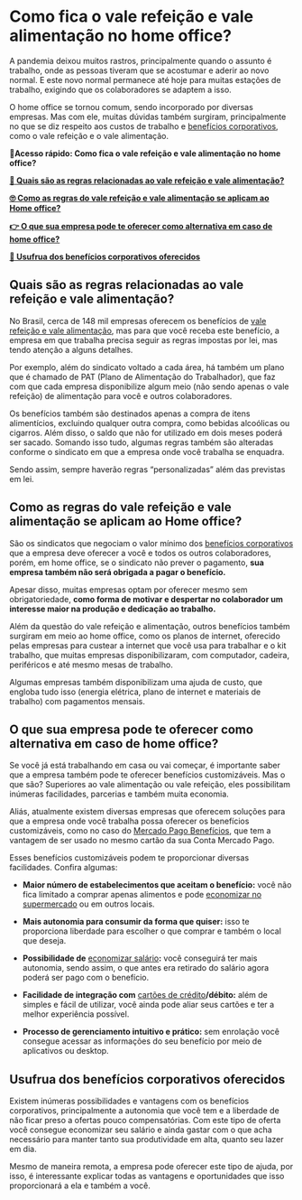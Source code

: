 # Como fica o vale refeição e vale alimentação no home office?

A pandemia deixou muitos rastros, principalmente quando o assunto é trabalho, onde as pessoas tiveram que se acostumar e aderir ao novo normal. E este novo normal permanece até hoje para muitas estações de trabalho, exigindo que os colaboradores se adaptem a isso.

O home office se tornou comum, sendo incorporado por diversas empresas. Mas com ele, muitas dúvidas também surgiram, principalmente no que se diz respeito aos custos de trabalho e [benefícios corporativos](https://meubolso.mercadopago.com.br/beneficios-corporativos-empresa-deve-oferecer), como o vale refeição e o vale alimentação.

**💙Acesso rápido: Como fica o vale refeição e vale alimentação no home office?**

**[🤔 Quais são as regras relacionadas ao vale refeição e vale alimentação?](#A)**

**[🙄 Como as regras do vale refeição e vale alimentação se aplicam ao Home office?](#B)**

**[👉 O que sua empresa pode te oferecer como alternativa em caso de home office?](#C)**

**[💙 Usufrua dos benefícios corporativos oferecidos](#D)**

[](#)
## **Quais são as regras relacionadas ao vale refeição e vale alimentação?**

No Brasil, cerca de 148 mil empresas oferecem os benefícios de [vale refeição e vale alimentação](https://meubolso.mercadopago.com.br/calcular-vale-refeicao-vale-alimentacao), mas para que você receba este benefício, a empresa em que trabalha precisa seguir as regras impostas por lei, mas tendo atenção a alguns detalhes.

Por exemplo, além do sindicato voltado a cada área, há também um plano que é chamado de PAT (Plano de Alimentação do Trabalhador), que faz com que cada empresa disponibilize algum meio (não sendo apenas o vale refeição) de alimentação para você e outros colaboradores.

Os benefícios também são destinados apenas a compra de itens alimentícios, excluindo qualquer outra compra, como bebidas alcoólicas ou cigarros. Além disso, o saldo que não for utilizado em dois meses poderá ser sacado. Somando isso tudo, algumas regras também são alteradas conforme o sindicato em que a empresa onde você trabalha se enquadra.

Sendo assim, sempre haverão regras “personalizadas” além das previstas em lei.

[](#)
## **Como as regras do vale refeição e vale alimentação se aplicam ao Home office?**

São os sindicatos que negociam o valor mínimo dos [benefícios corporativos](https://meubolso.mercadopago.com.br/beneficios-corporativos-mais-comuns) que a empresa deve oferecer a você e todos os outros colaboradores, porém, em home office, se o sindicato não prever o pagamento, **sua empresa também não será obrigada a pagar o benefício.**

Apesar disso, muitas empresas optam por oferecer mesmo sem obrigatoriedade, **como forma de motivar e despertar no colaborador um interesse maior na produção e dedicação ao trabalho.**

Além da questão do vale refeição e alimentação, outros benefícios também surgiram em meio ao home office, como os planos de internet, oferecido pelas empresas para custear a internet que você usa para trabalhar e o kit trabalho, que muitas empresas disponibilizaram, com computador, cadeira, periféricos e até mesmo mesas de trabalho.

Algumas empresas também disponibilizam uma ajuda de custo, que engloba tudo isso (energia elétrica, plano de internet e materiais de trabalho) com pagamentos mensais.

[](#)
## 

## **O que sua empresa pode te oferecer como alternativa em caso de home office?**

Se você já está trabalhando em casa ou vai começar, é importante saber que a empresa também pode te oferecer benefícios customizáveis. Mas o que são? Superiores ao vale alimentação ou vale refeição, eles possibilitam inúmeras facilidades, parcerias e também muita economia.

Aliás, atualmente existem diversas empresas que oferecem soluções para que a empresa onde você trabalha possa oferecer os benefícios customizáveis, como no caso do [Mercado Pago Benefícios](https://conteudo.mercadopago.com.br/mercado-pago-beneficios-como-usar), que tem a vantagem de ser usado no mesmo cartão da sua Conta Mercado Pago.

Esses benefícios customizáveis podem te proporcionar diversas facilidades. Confira algumas:

- **Maior número de estabelecimentos que aceitam o benefício:** você não fica limitado a comprar apenas alimentos e pode [economizar no supermercado](https://meubolso.mercadopago.com.br/como-economizar-no-supermercado) ou em outros locais. 

- **Mais autonomia para consumir da forma que quiser:** isso te proporciona liberdade para escolher o que comprar e também o local que deseja.

- **Possibilidade de** [economizar salário](https://meubolso.mercadopago.com.br/5-maneiras-de-economizar-dinheiro-e-ter-controle-financeiro)**:** você conseguirá ter mais autonomia, sendo assim, o que antes era retirado do salário agora poderá ser pago com o benefício.

- **Facilidade de integração com** [cartões de crédito](https://conteudo.mercadopago.com.br/cartao-credito-mercado-pago-data-vencimento)**/débito:** além de simples e fácil de utilizar, você ainda pode aliar seus cartões e ter a melhor experiência possível.

- **Processo de gerenciamento intuitivo e prático:** sem enrolação você consegue acessar as informações do seu benefício por meio de aplicativos ou desktop. 

[](#)
## **Usufrua dos benefícios corporativos oferecidos**

Existem inúmeras possibilidades e vantagens com os benefícios corporativos, principalmente a autonomia que você tem e a liberdade de não ficar preso a ofertas pouco compensatórias. Com este tipo de oferta você consegue economizar seu salário e ainda gastar com o que acha necessário para manter tanto sua produtividade em alta, quanto seu lazer em dia.

Mesmo de maneira remota, a empresa pode oferecer este tipo de ajuda, por isso, é interessante explicar todas as vantagens e oportunidades que isso proporcionará a ela e também a você.